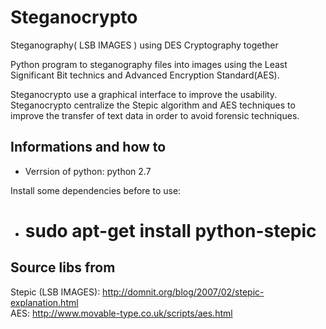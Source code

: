 Steganocrypto
==============
Steganography( LSB IMAGES ) using DES Cryptography together

Python program to steganography files into images using the Least Significant Bit technics and Advanced Encryption Standard(AES).

Steganocrypto use a graphical interface to improve the usability. Steganocrypto centralize the Stepic algorithm and AES techniques to improve the transfer of text data in order to avoid forensic techniques.


Informations and how to
-
- Verrsion of python: python 2.7

Install some dependencies before to use:

- # sudo apt-get install python-stepic





Source libs from
-
Stepic (LSB IMAGES): http://domnit.org/blog/2007/02/stepic-explanation.html  
                AES: http://www.movable-type.co.uk/scripts/aes.html
